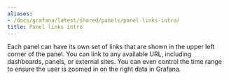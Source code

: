```yaml
---
aliases:
- /docs/grafana/latest/shared/panels/panel-links-intro/
title: Panel links intro
---
```


Each panel can have its own set of links that are shown in the upper left corner of the panel. You can link to any available URL, including dashboards, panels, or external sites. You can even control the time range to ensure the user is zoomed in on the right data in Grafana.
